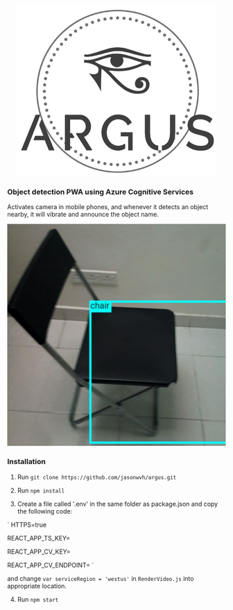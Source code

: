 <p align="center">
  <img src="src/logotext.png">
</p>

### Object detection PWA using Azure Cognitive Services

Activates camera in mobile phones, and whenever it detects an object nearby, it will vibrate and announce the object name.

![screenshot](screenshot.jpg)

### Installation
1. Run `git clone https://github.com/jasonwvh/argus.git`

3. Run `npm install`

5. Create a file called '.env' in the same folder as package.json and copy the following code:

`
HTTPS=true

REACT_APP_TS_KEY=<your-Azure-Speech-key>

REACT_APP_CV_KEY=<your-Azure-Computer-Vision-key>

REACT_APP_CV_ENDPOINT=<your-Azure-Computer-Vision-endpoint>
`

and change `var serviceRegion = 'westus'` in `RenderVideo.js` into appropriate location.

4. Run `npm start`
